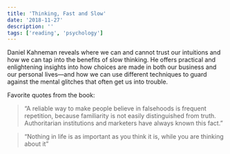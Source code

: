 ```yaml
---
title: 'Thinking, Fast and Slow'
date: '2018-11-27'
description: ''
tags: ['reading', 'psychology']
---
```


Daniel Kahneman reveals where we can and cannot trust our intuitions and how we can tap into the benefits of slow thinking. He offers practical and enlightening insights into how choices are made in both our business and our personal lives—and how we can use different techniques to guard against the mental glitches that often get us into trouble.

Favorite quotes from the book:

> “A reliable way to make people believe in falsehoods is frequent repetition, because familiarity is not easily distinguished from truth. Authoritarian institutions and marketers have always known this fact.”

> “Nothing in life is as important as you think it is, while you are thinking about it”
